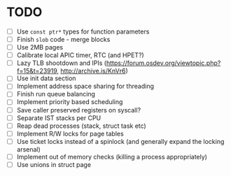# TODO

- [ ] Use `const ptr*` types for function parameters
- [ ] Finish `slob` code - merge blocks
- [ ] Use 2MB pages
- [ ] Calibrate local APIC timer, RTC (and HPET?)
- [ ] Lazy TLB shootdown and IPIs (https://forum.osdev.org/viewtopic.php?f=15&t=23919, http://archive.is/KnVr6)
- [ ] Use init data section
- [ ] Implement address space sharing for threading
- [ ] Finish run queue balancing
- [ ] Implement priority based scheduling
- [ ] Save caller preserved registers on syscall?
- [ ] Separate IST stacks per CPU
- [ ] Reap dead processes (stack, struct task etc)
- [ ] Implement R/W locks for page tables
- [ ] Use ticket locks instead of a spinlock (and generally expand the locking arsenal)
- [ ] Implement out of memory checks (killing a process appropriately)
- [ ] Use unions in struct page
